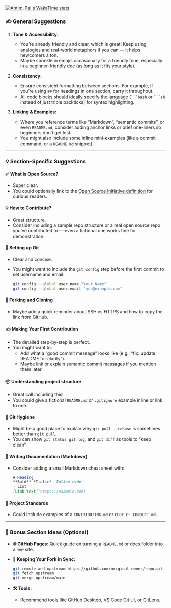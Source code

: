 [![Antim_Pal's WakaTime stats](https://github-readme-stats.vercel.app/api/wakatime?username=Antim_Pal&repo=Antim_Pal%3AInterview%20Questions&theme=black&height=100&language_color=white&language=Python&avatar=1&avatar_size=100&avatar_shape=rounded&avatar_border_color=white&avatar_border_width=1&avatar_border_radius=50&avatar_border_color=white&avatar_border_width=1&avatar_border_radius=50)](https://github.com/iamAntimPal/github-readme-stats)

### ✍️ **General Suggestions**

1. **Tone & Accessibility:**
   - You’re already friendly and clear, which is great! Keep using analogies and real-world metaphors if you can — it helps newcomers a ton.
   - Maybe sprinkle in emojis occasionally for a friendly tone, especially in a beginner-friendly doc (as long as it fits your style).

2. **Consistency:**
   - Ensure consistent formatting between sections. For example, if you’re using `##` for headings in one section, carry it throughout.
   - All code blocks should ideally specify the language (` ```bash ` or ` ```sh ` instead of just triple backticks) for syntax highlighting.

3. **Linking & Examples:**
   - Where you reference terms like “Markdown”, “semantic commits”, or even `README.md`, consider adding anchor links or brief one-liners so beginners don’t get lost.
   - You might also include some inline mini-examples (like a commit command, or a `README.md` snippet).

---

### 💡 **Section-Specific Suggestions**

#### ✅ What is Open Source?

- Super clear.
- You could optionally link to the [Open Source Initiative definition](https://opensource.org/osd) for curious readers.

#### 💡 How to Contribute?

- Great structure.
- Consider including a sample repo structure or a real open source repo you’ve contributed to — even a fictional one works fine for demonstration.

#### 🔨 Setting up Git

- Clear and concise.
- You might want to include the `git config` step before the first commit to set username and email:

  ```bash
  git config --global user.name "Your Name"
  git config --global user.email "you@example.com"
  ```

#### 🔄 Forking and Cloning

- Maybe add a quick reminder about SSH vs HTTPS and how to copy the link from GitHub.

#### ✍️ Making Your First Contribution

- The detailed step-by-step is perfect.
- You might want to:
  - Add what a “good commit message” looks like (e.g., “fix: update README for clarity”).
  - Maybe link or explain [semantic commit messages](https://www.conventionalcommits.org/en/v1.0.0/) if you mention them later.

#### 📦 Understanding project structure

- Great call including this!
- You could give a fictional `README.md` or `.gitignore` example inline or link to one.

#### 🧼 Git Hygiene

- Might be a good place to explain why `git pull --rebase` is sometimes better than `git pull`.
- You can show `git status`, `git log`, and `git diff` as tools to “keep clean”.

#### 📖 Writing Documentation (Markdown)

- Consider adding a small Markdown cheat sheet with:

  ```md
  # Heading
  **Bold** *Italic* `Inline code`
  - List
  [Link text](https://example.com)
  ```

#### 📐 Project Standards

- Could include examples of a `CONTRIBUTING.md` or `CODE_OF_CONDUCT.md`.

---

### 🎁 Bonus Section Ideas (Optional)

- **🌐 GitHub Pages:** Quick guide on turning a `README.md` or docs folder into a live site.
- **🔁 Keeping Your Fork in Sync:**

  ```bash
  git remote add upstream https://github.com/original-owner/repo.git
  git fetch upstream
  git merge upstream/main
  ```

- **🛠 Tools:**
  - Recommend tools like GitHub Desktop, VS Code Git UI, or GitLens.


